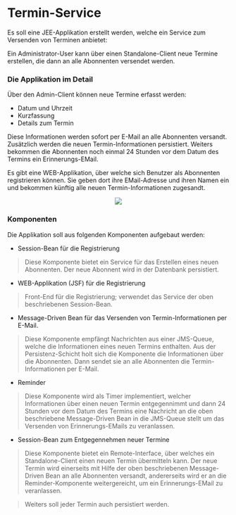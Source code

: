 # Termin-Service #

Es soll eine JEE-Applikation erstellt werden, welche ein Service zum Versenden von Terminen anbietet:

Ein Administrator-User kann über einen Standalone-Client neue Termine erstellen, die dann an alle Abonnenten versendet werden.

### Die Applikation im Detail ###

Über den Admin-Client können neue Termine erfasst werden:
  * Datum und Uhrzeit
  * Kurzfassung
  * Details zum Termin

Diese Informationen werden sofort per E-Mail an alle Abonnenten versandt. Zusätzlich werden die neuen Termin-Informationen persistiert.
Weiters bekommen die Abonnenten noch einmal 24 Stunden vor dem Datum des Termins ein Erinnerungs-EMail.

Es gibt eine WEB-Applikation, über welche sich Benutzer als Abonnenten registrieren können. Sie geben dort ihre EMail-Adresse und ihren Namen ein und bekommen künftig alle neuen Termin-Informationen zugesandt.



<p align='center'>
<img src='http://pr-gse.googlecode.com/svn/wiki/uebungen/images/TerminService.png' />
</p>

### Komponenten ###

Die Applikation soll aus folgenden Komponenten aufgebaut werden:

  * Session-Bean für die Registrierung
> Diese Komponente bietet ein Service für das Erstellen eines neuen Abonnenten. Der neue Abonnent wird in der Datenbank persistiert.

  * WEB-Applikation (JSF) für die Registrierung
> Front-End für die Registrierung; verwendet das Service der oben beschriebenen Session-Bean.

  * Message-Driven Bean für das Versenden von Termin-Informationen per E-Mail.
> Diese Komponente empfängt Nachrichten aus einer JMS-Queue, welche die Informationen eines neuen Termins enthalten. Aus der Persistenz-Schicht holt sich die Komponente die Informationen über die Abonnenten. Dann sendet sie an alle Abonnenten die Termin-Informationen per E-Mail.

  * Reminder
> Diese Komponente wird als Timer implementiert, welcher Informationen über einen neuen Termin entgegennimmt und dann 24 Stunden vor dem Datum des Termins eine Nachricht an die oben beschriebene Message-Driven Bean in die JMS-Queue stellt um das Versenden von Erinnerungs-EMails zu veranlassen.

  * Session-Bean zum Entgegennehmen neuer Termine
> Diese Komponente bietet ein Remote-Interface, über welches ein Standalone-Client einen neuen Termin übermitteln kann. Der neue Termin wird einerseits mit Hilfe der oben beschriebenen Message-Driven Bean an alle Abonnenten versandt, andererseits wird er an die Reminder-Komponente weitergereicht, um ein Erinnerungs-EMail zu veranlassen.

> Weiters soll jeder Termin auch persistiert werden.